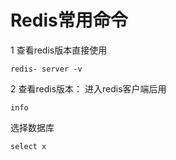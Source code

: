 

# Redis常用命令

1 查看redis版本直接使用

```
redis- server -v
```

2 查看redis版本： 进入redis客户端后用

```
info
```

选择数据库

```
select x
```

